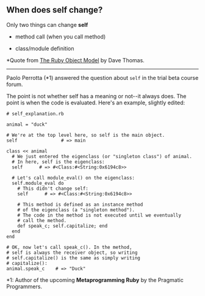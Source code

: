 When does self change?
----------------------

Only two things can change **self**

- method call (when you call method)

- class/module definition

*Quote from [The Ruby Object Model](http://scotland-on-rails.s3.amazonaws.com/2A04_DaveThomas-SOR.mp4) by Dave Thomas.

---------------

Paolo Perrotta (\*1) answered the question about `self` in the trial beta course forum.

The point is not whether self has a meaning or not--it always does. The point is when the code is evaluated. Here's an example, slightly edited:

	# self_explanation.rb
	
	animal = "duck"
	 
	# We're at the top level here, so self is the main object.
	self                # => main
	 
	class << animal
	  # We just entered the eigenclass (or "singleton class") of animal.
	  # In here, self is the eigenclass:
	  self      # => #<Class:#<String:0x6194c8>>
	 
	  # Let's call module_eval() on the eigenclass:
	  self.module_eval do
	    # This didn't change self:
	    self      # => #<Class:#<String:0x6194c8>>
	 
	    # This method is defined as an instance method
	    # of the eigenclass (a "singleton method").
	    # The code in the method is not executed until we eventually
	    # call the method.
	    def speak_c; self.capitalize; end
	  end
	end
	 
	# OK, now let's call speak_c(). In the method,
	# self is always the receiver object, so writing
	# self.capitalize() is the same as simply writing
	# capitalize():
	animal.speak_c    # => "Duck"


\*1: Author of the upcoming **Metaprogramming Ruby** by the Pragmatic Programmers.

